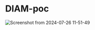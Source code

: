 # DIAM-poc

![Screenshot from 2024-07-26 11-51-49](https://github.com/user-attachments/assets/6011fc19-6824-4205-ad61-8444a17f53ae)
